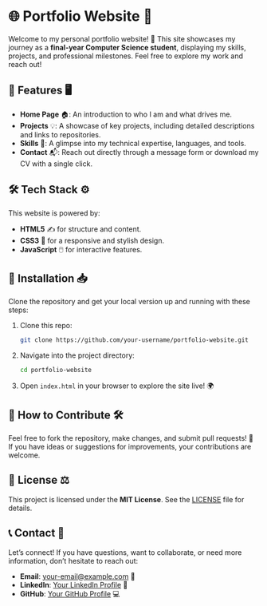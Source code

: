 
# 🌐 **Portfolio Website** 🌟

Welcome to my personal portfolio website! 🚀 This site showcases my journey as a **final-year Computer Science student**, displaying my skills, projects, and professional milestones. Feel free to explore my work and reach out!

## 🚀 **Features** 🖥️

- **Home Page** 🏠: An introduction to who I am and what drives me.
- **Projects** 💡: A showcase of key projects, including detailed descriptions and links to repositories.
- **Skills** 🔧: A glimpse into my technical expertise, languages, and tools.
- **Contact** 📬: Reach out directly through a message form or download my CV with a single click.

## 🛠️ **Tech Stack** ⚙️

This website is powered by:

- **HTML5** ✍️ for structure and content.
- **CSS3** 🎨 for a responsive and stylish design.
- **JavaScript** 🖱️ for interactive features.

## 🚀 **Installation** 📥

Clone the repository and get your local version up and running with these steps:

1. Clone this repo:
   ```bash
   git clone https://github.com/your-username/portfolio-website.git
   ```

2. Navigate into the project directory:
   ```bash
   cd portfolio-website
   ```

3. Open `index.html` in your browser to explore the site live! 🌍

## 💬 **How to Contribute** 🛠️

Feel free to fork the repository, make changes, and submit pull requests! 🌱 If you have ideas or suggestions for improvements, your contributions are welcome.

## 📜 **License** ⚖️

This project is licensed under the **MIT License**. See the [LICENSE](LICENSE) file for details.

## 📞 **Contact** 📧

Let’s connect! If you have questions, want to collaborate, or need more information, don’t hesitate to reach out:

- **Email**: [your-email@example.com](mailto:your-email@example.com) 📧
- **LinkedIn**: [Your LinkedIn Profile](https://www.linkedin.com/in/your-profile) 👔
- **GitHub**: [Your GitHub Profile](https://github.com/your-username) 💻

